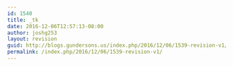 ```yaml
---
id: 1540
title: _tk
date: 2016-12-06T12:57:13-08:00
author: joshg253
layout: revision
guid: http://blogs.gundersons.us/index.php/2016/12/06/1539-revision-v1/
permalink: /index.php/2016/12/06/1539-revision-v1/
---
```

